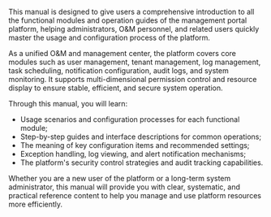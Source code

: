 This manual is designed to give users a comprehensive introduction to all the functional modules and operation guides of the management portal platform, helping administrators, O&M personnel, and related users quickly master the usage and configuration process of the platform.

As a unified O&M and management center, the platform covers core modules such as user management, tenant management, log management, task scheduling, notification configuration, audit logs, and system monitoring. It supports multi-dimensional permission control and resource display to ensure stable, efficient, and secure system operation.


Through this manual, you will learn:

- Usage scenarios and configuration processes for each functional module;
- Step-by-step guides and interface descriptions for common operations;
- The meaning of key configuration items and recommended settings;
- Exception handling, log viewing, and alert notification mechanisms;
- The platform's security control strategies and audit tracking capabilities.

Whether you are a new user of the platform or a long-term system administrator, this manual will provide you with clear, systematic, and practical reference content to help you manage and use platform resources more efficiently.